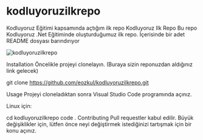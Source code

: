 # kodluyoruzilkrepo
<a name="https://kodluyoruz.org/tr/kodluyoruz/">Kodluyoruz</a> Eğitimi kapsamında açtığım ilk repo
Kodluyoruz Ilk Repo
Bu repo Kodluyoruz .Net Eğitiminde oluşturduğumuz ilk repo. İçerisinde bir adet README dosyası barındırıyor


![kodluyoruzilkrepo](https://user-images.githubusercontent.com/99112660/213937477-a40e57f5-020c-46cf-88a5-9a9c2f86f5e1.jpg)



Installation
Öncelikle projeyi clonelayın. (Buraya sizin reponuzdan aldığınız link gelecek)

git clone https://github.com/eozkul/kodluyoruzilkrepo.git

Usage
Projeyi cloneladıktan sonra Visual Studio Code programında açınız.

Linux için:

cd kodluyoruzilkrepo
code .
Contributing
Pull requestler kabul edilir. Büyük değişiklikler için, lütfen önce neyi değiştirmek istediğinizi tartışmak için bir konu açınız.
